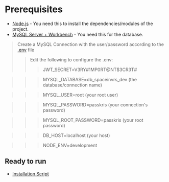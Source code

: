 # Prerequisites
* [Node.js](https://nodejs.org/en/download/) - You need this to install the dependencies/modules of the project.
* [MySQL Server + Workbench](https://www.mysql.com/downloads/) - You need this for the database.
> Create a MySQL Connection with the user/password according to the [.env](../backend/.env) file
>> Edit the following to configure the .env:
>>>JWT_SECRET=V3RY#1MP0RT@NT$3CR3T#

>>>MYSQL_DATABASE=db_spaceinvrs_dev (the database/connection name)

>>>MYSQL_USER=root (your root user)

>>>MYSQL_PASSWORD=passkris (your connection's password)

>>>MYSQL_ROOT_PASSWORD=passkris (your root password)

>>>DB_HOST=localhost (your host)

>>>NODE_ENV=development

## Ready to run
* [Installation Script](../installscript.bat)